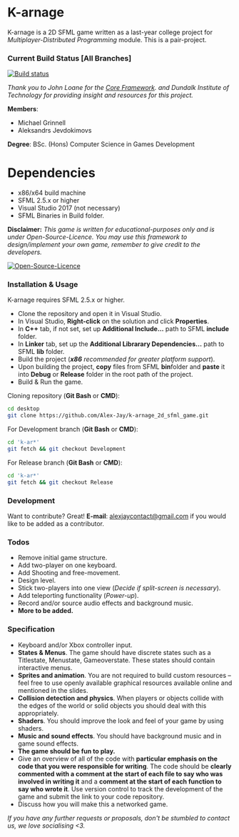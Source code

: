 # K-arnage

K-arnage is a 2D SFML game written as a last-year college project for *Multiplayer-Distributed Programming* module. This is a pair-project.

### Current Build Status [All Branches]
[![Build status](https://ci.appveyor.com/api/projects/status/u91uk4akkcl3377m?svg=true)](https://ci.appveyor.com/project/Alex-Jay/k-arnage-2d-sfml-game)

*Thank you to John Loane for the [Core Framework](https://bitbucket.org/johnloane/gd4201819classcode/src). and Dundalk Institute of Technology for providing insight and resources for this project.*

**Members**:

  - Michael Grinnell
  - Aleksandrs Jevdokimovs

**Degree**: BSc. (Hons) Computer Science in Games Development

# Dependencies

  - x86/x64 build machine
  - SFML 2.5.x or higher
  - Visual Studio 2017 (not necessary)
  - SFML Binaries in Build folder.

**Disclaimer:**
*This game is written for educational-purposes only and is under Open-Source-Licence. You may use this framework to design/implement your own game, remember to give credit to the developers.*

[![Open-Source-Licence](http://www.myiconfinder.com/uploads/iconsets/64-64-04a5e3532f7fb534017d5aeed9941c38.png)](https://opensource.org/licenses)

### Installation & Usage

K-arnage requires SFML 2.5.x or higher.

- Clone the repository and open it in Visual Studio.
- In Visual Studio, **Right-click** on the solution and click **Properties**.
- In **C++** tab, if not set, set up **Additional Include...** path to SFML **include** folder.
- In **Linker** tab, set up the **Additional Librarary Dependencies...** path to SFML **lib** folder.
- Build the project (***x86** recommended for greater platform support*).
- Upon building the project, **copy** files from SFML **bin**folder and **paste** it into **Debug** or **Release** folder in the root path of the project.
- Build & Run the game.
 
Cloning repository (**Git Bash** or **CMD**):

```sh
cd desktop
git clone https://github.com/Alex-Jay/k-arnage_2d_sfml_game.git
```

For Development branch (**Git Bash** or **CMD**):

```sh
cd 'k-ar*'
git fetch && git checkout Development
```

For Release branch (**Git Bash** or **CMD**):

```sh
cd 'k-ar*'
git fetch && git checkout Release
```

### Development

Want to contribute? Great!
**E-mail**: alexjaycontact@gmail.com if you would like to be added as a contributor.

### Todos
 - Remove initial game structure.
 - Add two-player on one keyboard.
 - Add Shooting and free-movement.
 - Design level.
 - Stick two-players into one view (*Decide if split-screen is necessary*).
 - Add teleporting functionality (*Power-up*).
 - Record and/or source audio effects and background music.
 - **More to be added.**

### Specification
 - Keyboard and/or Xbox controller input.
 - **States & Menus**. The game should have discrete states such as a Titlestate, Menustate, Gameoverstate. These states should contain interactive menus.
 - **Sprites and animation**. You are not required to build custom resources – feel free to use openly available graphical resources available online and mentioned in the slides.
 - **Collision detection and physics**. When players or objects collide with the edges of the world or solid objects you should deal with this appropriately.
 - **Shaders**. You should improve the look and feel of your game by using shaders.
 - **Music and sound effects**. You should have background music and in game sound effects.
 - **The game should be fun to play.**
 - Give an overview of all of the code with **particular emphasis on the code that you were responsible for writing**. The code should be **clearly commented with a comment at the start of each file to say who was involved in writing it** and a **comment at the start of each function to say who wrote it**. Use version control to track the development of the game and submit the link to your code repository.
 - Discuss how you will make this a networked game.
 
*If you have any further requests or proposals, don't be stumbled to contact us, we love socialising <3.*
